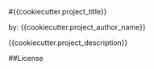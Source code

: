 #{{cookiecutter.project_title}}

by: {{cookiecutter.project_author_name}}

{{cookiecutter.project_description}}

##License